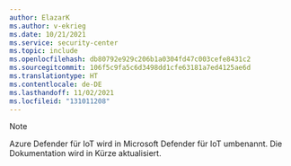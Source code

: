 ```yaml
---
author: ElazarK
ms.author: v-ekrieg
ms.date: 10/21/2021
ms.service: security-center
ms.topic: include
ms.openlocfilehash: db80792e929c206b1a0304fd47c003cefe8431c2
ms.sourcegitcommit: 106f5c9fa5c6d3498dd1cfe63181a7ed4125ae6d
ms.translationtype: HT
ms.contentlocale: de-DE
ms.lasthandoff: 11/02/2021
ms.locfileid: "131011208"
---
```

> [!NOTE]
>
> Azure Defender für IoT wird in Microsoft Defender für IoT umbenannt. Die Dokumentation wird in Kürze aktualisiert.
